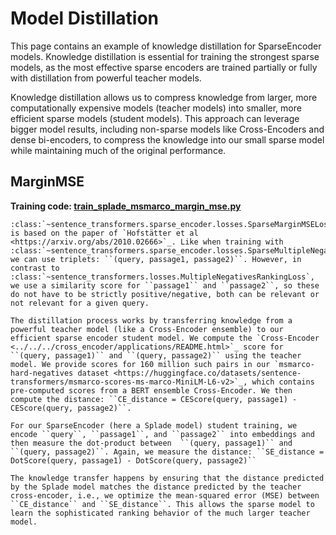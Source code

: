 # Model Distillation

This page contains an example of knowledge distillation for SparseEncoder models. Knowledge distillation is essential for training the strongest sparse models, as the most effective sparse encoders are trained partially or fully with distillation from powerful teacher models.

Knowledge distillation allows us to compress knowledge from larger, more computationally expensive models (teacher models) into smaller, more efficient sparse models (student models). This approach can leverage bigger model results, including non-sparse models like Cross-Encoders and dense bi-encoders, to compress the knowledge into our small sparse model while maintaining much of the original performance.

## MarginMSE

**Training code: [train_splade_msmarco_margin_mse.py](train_splade_msmarco_margin_mse.py)**

```{eval-rst}
:class:`~sentence_transformers.sparse_encoder.losses.SparseMarginMSELoss` is based on the paper of `Hofstätter et al <https://arxiv.org/abs/2010.02666>`_. Like when training with :class:`~sentence_transformers.sparse_encoder.losses.SparseMultipleNegativesRankingLoss`, we can use triplets: ``(query, passage1, passage2)``. However, in contrast to :class:`~sentence_transformers.losses.MultipleNegativesRankingLoss`, we use a similarity score for ``passage1`` and ``passage2``, so these do not have to be strictly positive/negative, both can be relevant or not relevant for a given query.

The distillation process works by transferring knowledge from a powerful teacher model (like a Cross-Encoder ensemble) to our efficient sparse encoder student model. We compute the `Cross-Encoder <../../../cross_encoder/applications/README.html>`_ score for ``(query, passage1)`` and ``(query, passage2)`` using the teacher model. We provide scores for 160 million such pairs in our `msmarco-hard-negatives dataset <https://huggingface.co/datasets/sentence-transformers/msmarco-scores-ms-marco-MiniLM-L6-v2>`_, which contains pre-computed scores from a BERT ensemble Cross-Encoder. We then compute the distance: ``CE_distance = CEScore(query, passage1) - CEScore(query, passage2)``.

For our SparseEncoder (here a Splade model) student training, we encode ``query``, ``passage1``, and ``passage2`` into embeddings and then measure the dot-product between  ``(query, passage1)`` and ``(query, passage2)``. Again, we measure the distance: ``SE_distance = DotScore(query, passage1) - DotScore(query, passage2)``

The knowledge transfer happens by ensuring that the distance predicted by the Splade model matches the distance predicted by the teacher cross-encoder, i.e., we optimize the mean-squared error (MSE) between ``CE_distance`` and ``SE_distance``. This allows the sparse model to learn the sophisticated ranking behavior of the much larger teacher model.

```
